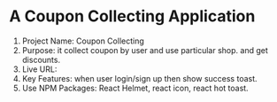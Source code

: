 # **A Coupon Collecting Application**

1.  Project Name: Coupon Collecting
2.  Purpose: it collect coupon by user and use particular shop. and get discounts.
3.  Live URL:
4.  Key Features: when user login/sign up then show success toast.
5.  Use NPM Packages: React Helmet, react icon, react hot toast.
